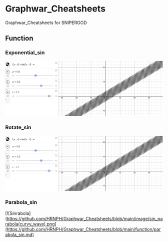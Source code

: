 # Graphwar_Cheatsheets
Graphwar_Cheatsheets for SNIPERGOD

## Function
### Exponential_sin
[![RotaSin](https://github.com/HRNPH/Graphwar_Cheatsheets/blob/main/image/sin_rotation.png)](https://github.com/HRNPH/Graphwar_Cheatsheets/blob/main/function/exponential_sin.md)

### Rotate_sin
[![RotaSin](https://github.com/HRNPH/Graphwar_Cheatsheets/blob/main/image/sin_rotation.png)](https://github.com/HRNPH/Graphwar_Cheatsheets/blob/main/function/rotate_sin.md)
### Parabola_sin
[![Sinrabola](https://github.com/HRNPH/Graphwar_Cheatsheets/blob/main/image/sin_parabola(curvy_wave).png](https://github.com/HRNPH/Graphwar_Cheatsheets/blob/main/function/parabola_sin.md)